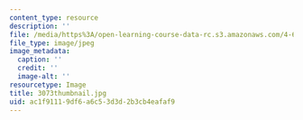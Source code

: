 ```yaml
---
content_type: resource
description: ''
file: /media/https%3A/open-learning-course-data-rc.s3.amazonaws.com/4-614-religious-architecture-and-islamic-cultures-fall-2002/ac1f91119df6a6c53d3d2b3cb4eafaf9_3073thumbnail.jpg
file_type: image/jpeg
image_metadata:
  caption: ''
  credit: ''
  image-alt: ''
resourcetype: Image
title: 3073thumbnail.jpg
uid: ac1f9111-9df6-a6c5-3d3d-2b3cb4eafaf9
---
```


